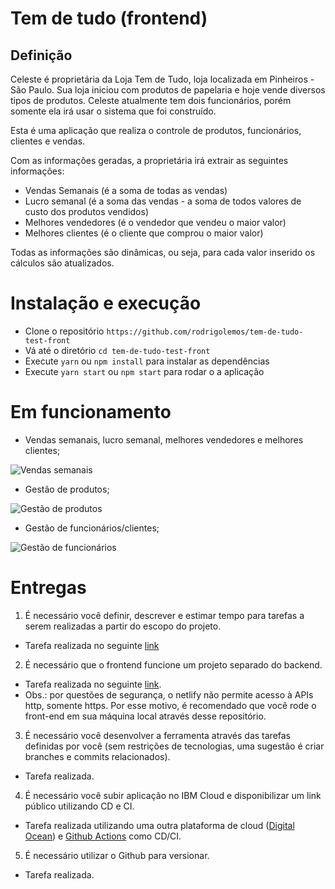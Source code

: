 # Tem de tudo (frontend)

## Definição

Celeste é proprietária da Loja Tem de Tudo, loja localizada em Pinheiros - São Paulo. Sua loja iniciou com produtos de papelaria e hoje vende diversos tipos de produtos. Celeste atualmente tem dois funcionários, porém somente ela irá usar o sistema que foi construído.

Esta é uma aplicação que realiza o controle de produtos, funcionários, clientes e vendas.

Com as informações geradas, a proprietária irá extrair as seguintes informações:

- Vendas Semanais (é a soma de todas as vendas)
- Lucro semanal (é a soma das vendas - a soma de todos valores de custo dos produtos vendidos)
- Melhores vendedores (é o vendedor que vendeu o maior valor)
- Melhores clientes (é o cliente que comprou o maior valor)

Todas as informações são dinâmicas, ou seja, para cada valor inserido os cálculos são atualizados.

# Instalação e execução

- Clone o repositório ```https://github.com/rodrigolemos/tem-de-tudo-test-front```
- Vá até o diretório ```cd tem-de-tudo-test-front```
- Execute ```yarn``` ou ```npm install``` para instalar as dependências
- Execute ```yarn start``` ou ```npm start``` para rodar o a aplicação

# Em funcionamento

- Vendas semanais, lucro semanal, melhores vendedores e melhores clientes;

![Vendas semanais](https://github.com/rodrigolemos/tem-de-tudo-test-front/blob/main/public/front-1.png)

- Gestão de produtos;

![Gestão de produtos](https://github.com/rodrigolemos/tem-de-tudo-test-front/blob/main/public/front-2.png)

- Gestão de funcionários/clientes;

![Gestão de funcionários](https://github.com/rodrigolemos/tem-de-tudo-test-front/blob/main/public/front-3.png)


# Entregas

1) É necessário você definir, descrever e estimar tempo para tarefas a serem realizadas a partir do escopo do projeto.
- Tarefa realizada no seguinte [link](https://github.com/rodrigolemos/tem-de-tudo-test/blob/main/roadmap.md)

2) É necessário que o frontend funcione um projeto separado do backend.
- Tarefa realizada no seguinte [link](https://tem-de-tudo-test-rodrigo.netlify.app/).
- Obs.: por questões de segurança, o netlify não permite acesso à APIs http, somente https. Por esse motivo, é recomendado que você rode o front-end em sua máquina local através desse repositório.

3) É necessário você desenvolver a ferramenta através das tarefas definidas por você (sem restrições de tecnologias, uma sugestão é criar branches e commits relacionados).
- Tarefa realizada.

4) É necessário você subir aplicação no IBM Cloud e disponibilizar um link público utilizando CD e CI.
- Tarefa realizada utilizando uma outra plataforma de cloud ([Digital Ocean](https://www.digitalocean.com/)) e [Github Actions](https://github.com/features/actions) como CD/CI.

5) É necessário utilizar o Github para versionar.
- Tarefa realizada.